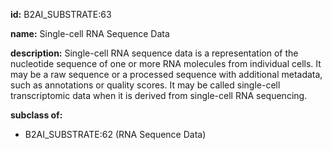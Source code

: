 **id:** B2AI_SUBSTRATE:63

**name:** Single-cell RNA Sequence Data

**description:** Single-cell RNA sequence data is a representation of the nucleotide sequence of one or more RNA molecules from individual cells. It may be a raw sequence or a processed sequence with additional metadata, such as annotations or quality scores. It may be called single-cell transcriptomic data when it is derived from single-cell RNA sequencing.

**subclass of:**

- B2AI_SUBSTRATE:62 (RNA Sequence Data)
